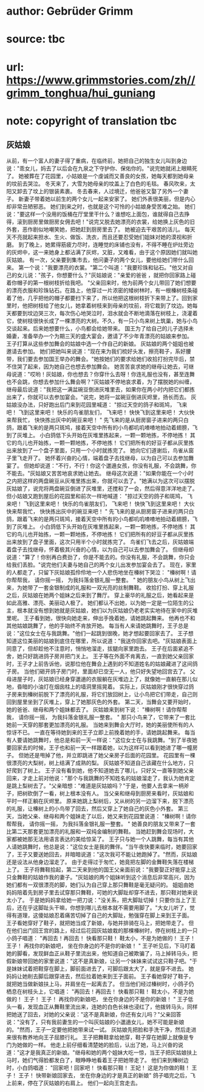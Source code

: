 # author: Gebrüder Grimm
# source: tbc
# url: https://www.grimmstories.com/zh//grimm_tonghua/hui_guniang
# note: copyright of translation tbc

## 灰姑娘 

从前，有一个富人的妻子得了重病，在临终前，她把自己的独生女儿叫到身边说："乖女儿，妈去了以后会在九泉之下守护你、保佑你的。"说完她就闭上眼睛死了。
她被葬在了花园里，小姑娘是一个虔诚而又善良的女孩，她每天都到她母亲的坟前去哭泣。
冬天来了，大雪为她母亲的坟盖上了白色的毛毯。
春风吹来，太阳又卸去了坟上的银装素裹。
冬去春来，人过境迁，他爸爸又娶了另外一个妻子。
新妻子带着她以前生的两个女儿一起来安家了。
她们外表很美丽，但是内心却非常丑陋邪恶。
她们到来之时，也就是这个可怜的小姑娘身受苦难之始。
她们说："要这样一个没用的饭桶在厅堂里干什么？谁想吃上面包，谁就得自己去挣得，滚到厨房里做厨房女佣去吧！"说完又脱去她漂亮的衣裳，给她换上灰色的旧外套，恶作剧似地嘲笑她，把她赶到厨房里去了。
她被迫去干艰苦的活儿。
每天天不亮就起来担水、生火、做饭、洗衣，而且还要忍受她们姐妹对她的漠视和折磨。
到了晚上，她累得筋疲力尽时，连睡觉的床铺也没有，不得不睡在炉灶旁边的灰烬中，这一来她身上都沾满了灰烬，又脏，又难看，由于这个原因她们就叫她灰姑娘。
有一次，父亲要到集市去，他问妻子的两个女儿，要他给她们带什么回来。
第一个说："我要漂亮的衣裳。"第二个叫道："我要珍珠和钻石。"他又对自己的女儿说："孩子，你想要什么？"灰姑娘说："亲爱的爸爸
，就把你回家路上碰着你帽子的第一根树枝折给我吧。
"父亲回来时，他为前两个女儿带回了她们想要的漂亮衣服和珍珠钻石。在路上，他穿过一片浓密的矮树林时，有一根榛树枝条碰着了他，几乎把他的帽子都要扫下来了，所以他把这根树枝折下来带上了。回到家里时，他把树枝给了他女儿，她拿着树枝来到母亲的坟前，将它栽到了坟边。她每天都要到坟边哭三次，每次伤心地哭泣时，泪水就会不断地滴落在树枝上，浇灌着它，使树枝很快长成了一棵漂亮的大树。不久，有一只小鸟来树上筑巢，她与小鸟交谈起来。后来她想要什么，小鸟都会给她带来。
国王为了给自己的儿子选择未婚妻，准备举办一个为期三天的盛大宴会，邀请了不少年青漂亮的姑娘来参加。
王子打算从这些参加舞会的姑娘中选一个作自己的新娘。
灰姑娘的两个姐姐也被邀请去参加。
她们把她叫来说道："现在来为我们梳好头发，擦亮鞋子，系好腰带，我们要去参加国王举办的舞会。"她按她们的要求给她们收拾打扮完毕后，禁不住哭了起来，因为她自己也想去参加舞会。
她苦苦哀求她的继母让她去，可继母说道："哎哟！灰姑娘，你也想去？你穿什么去呀！你连礼服也没有，甚至连舞也不会跳，你想去参加什么舞会啊？"灰姑娘不停地哀求着，为了摆脱她的纠缠，继母最后说道："我把这一满盆碗豆倒进灰堆里去，如果你在两小时内把它们都拣出来了，你就可以去参加宴会。"说完，她将一盆碗豆倒进灰烬里，扬长而去。
灰姑娘没办法，只好跑出后门来到花园里喊道：
"掠过天空的鸽子和斑鸠，
飞来吧！ 飞到这里来吧！
快乐的鸟雀朋友们，
飞来吧！ 快快飞到这里来吧！
大伙快来帮我忙，
快快拣出灰中的碗豆来吧！ "
先飞来的是从厨房窗子进来的两只白鸽，跟着飞来的是两只斑鸠，接着天空中所有的小鸟都叽叽喳喳地拍动着翅膀，飞到了灰堆上。
小白鸽低下头开始在灰堆里拣起来，一颗一颗地拣，不停地拣！
其它的鸟儿也开始拣，一颗一颗地拣，不停地拣！
它们把所有的好豆子都从灰里拣出来放到了一个盘子里面，只用一个小时就拣完了。
她向它们道谢后，鸟雀从窗子里飞走开了。
她怀着兴奋的心情，端着盘子去找继母，以为自己可以去参加舞宴了。
但她却说道："不行，不行！你这个邋遢女孩，你没有礼服，不会跳舞，你不能去。"灰姑娘又苦苦地哀求她让她去。
继母这次说道："如果你能在一个小时之内把这样的两盘碗豆从灰堆里拣出来，你就可以去了。"她满以为这次可以摆脱灰姑娘了，说完将两盘碗豆倒进了灰堆里，还搅和了一会，然后得意洋洋地走了。
但小姑娘又跑到屋后的花园里和前次一样地喊道：
"掠过天空的鸽子和斑鸠，
飞来吧！ 飞到这里来吧！
快乐的鸟雀朋友们，
飞来吧！ 快快飞到这里来吧！
大伙快来帮我忙，
快快拣出灰中的碗豆来吧！ "
先飞来的是从厨房窗子进来的两只白鸽，跟着飞来的是两只斑鸠，接着天空中所有的小鸟都叽叽喳喳地拍动着翅膀，飞到了灰堆上。
小白鸽低下头开始在灰堆里拣起来，一颗一颗地拣，不停地拣！
其它的鸟儿也开始拣，一颗一颗地拣，不停地拣！
它们把所有的好豆子都从灰里拣出来放到了盘子里面，这次只用半个小时就拣完了。
鸟雀们飞去之后，灰姑娘端着盘子去找继母，怀着极其兴奋的心情，以为自己可以去参加舞会了。
但继母却说道："算了！你别再白费劲了，你是不能去的。你没有礼服，不会跳舞，你只会给我们丢脸。"说完他们夫妻与她自己的两个女儿出发参加宴会去了。
现在，家里的人都走了，只留下灰姑娘孤伶伶地一个人悲伤地坐在榛树下哭泣：
"榛树啊！请你帮帮我，
请你摇一摇，
为我抖落金银礼服一整套。 "
她的朋友小鸟从树上飞出来，为她带了一套金银制成的礼服和一双光亮的丝制舞鞋。
收拾打扮、穿上礼服之后，灰姑娘在她两个姐妹之后来到了舞厅。
穿上豪华的礼服之后，她看起来是如此高雅、漂亮、美丽动人极了。
她们都认不出她，以为她一定是一位陌生的公主，根本就没有想到她就是灰姑娘，她们以为灰姑娘仍老老实实地待在家中的灰堆里呢。
王子看到她，很快向她走来，伸出手挽着她，请她跳起舞来。
他再也不和其他姑娘跳舞了，他的手始终不肯放开她。
每当有人来请她跳舞时，王子总是说："这位女士在与我跳舞。"他们一起跳到很晚，她才想起要回家去了。
王子想知道这位美丽的姑娘到底住在哪里，所以说道："我送你回家去吧。"灰姑娘表面上同意了，但却趁他不注意时，悄悄地溜走，拔腿向家里跑去。
王子在后面紧追不舍，她只好跳进鸽子房并把门关上。
王子等在外面不肯离去，一直到她父亲回家时，王子才上前告诉他，说那位他在舞会上遇到的不知道姓名的姑娘藏进了这间鸽子房。
当他们砸开鸽子房门时，里面却已空无一人，他只好失望地回宫去了。
父母进屋子时，灰姑娘已经身穿邋遢的衣服躺在灰堆边上了，就像她一直躺在那儿似地，昏暗的小油灯在烟囱柱上的墙洞里摇晃着。
实际上，灰姑娘刚才很快穿过鸽子房来到榛树前脱下了漂亮的礼服，将它们放回树上，让小鸟把它们带走，自己则回到屋里坐到了灰堆上，穿上了她那灰色的外套。
第二天，当舞会又要开始时，她的爸爸、继母和两个姐妹都去了。
灰姑娘来到树下说：
"榛树啊！请你帮帮我，
请你摇一摇，
为我抖落金银礼服一整套。 "
那只小鸟来了，它带来了一套比她前一天穿的那套更加漂亮的礼服。
当她来到舞会大厅时，她的美丽使所有的人惊讶不已。
一直在等待她到来的王子立即上前挽着她的手，请她跳起舞来。
每当有人要请她跳舞时，他总是和前一天一样说："这位女士在与我跳舞。"到了半夜她要回家去的时候，王子也和前一天一样跟着她，以为这样可以看到她进了哪一幢房子。
但她还是甩掉了他，并立即跳进了她父亲房子后面的花园里。
花园里有一棵很漂亮的大梨树，树上结满了成熟的梨。
灰姑娘不知道自己该藏在什么地方，只好爬到了树上。
王子没有看到她，他不知道她去了哪儿，只好又一直等到她父亲回来，才走上前对他说："那个与我跳舞的不知姓名的姑娘溜走了，我认为她肯定是跳上梨树去了。"父亲暗想："难道是灰姑娘吗？"于是，他要人去拿来一柄斧子，把树砍倒了一看，树上根本没有人。
当父亲和继母到厨房来看时，灰姑娘和平时一样正躺在灰烬里。
原来她跳上梨树后，又从树的另一边溜下来，脱下漂亮的礼服，让榛树上的小鸟带了回去，然后又穿上了她自己的灰色小外套。
第三天，当她父亲、继母和两个姐妹走了以后，她又来到花园里说道：
"榛树啊！请你帮帮我，
请你摇一摇，
为我抖落金银礼服一整套。 "
她善良的朋友又带来了一套比第二天那套更加漂亮的礼服和一双纯金编制的舞鞋。
当她赶到舞会现场时，大家都被她那无法用语言表达的美给惊呆了。
王子只与她一个人跳舞，每当有其他人请她跳舞时，他总是说："这位女士是我的舞伴。"当午夜快要来临时，她要回家了，王子又要送她回去，并暗暗说道："这次我可不能让她跑掉了。"然而，灰姑娘还是设法从他身边溜走了。
由于走得过于匆忙，她竟把左脚的金舞鞋失落在楼梯上了。
王子将舞鞋拾起，第二天来到他的国王父亲面前说："我要娶正好能穿上这只金舞鞋的姑娘作我的妻子。"灰姑娘的两个姐妹听到这个消息后非常高兴，因为她们都有一双很漂亮的脚，她们认为自己穿上那只舞鞋是毫无疑问的。
姐姐由她妈妈陪着先到房子里去试穿那只舞鞋，可她的大脚趾却穿不进去，那只鞋对她来说太小了。
于是她妈妈拿给她一把刀说："没关系，把大脚趾切掉！只要你当上了王后，还在乎这脚趾头干嘛，你想到哪儿去根本就不需要用脚了。"大女儿听了，觉得有道理，这傻姑娘忍着痛苦切掉了自己的大脚趾，勉强穿在脚上来到王子面。
王子看她穿好了鞋子，就把她当成了新娘，与她并排骑在马上，把她带走了。
但在他们出门回王宫的路上，经过后花园灰姑娘栽的那棵榛树时，停在树枝上的一只小鸽子唱道：
"再回去！再回去！
快看那只鞋！
鞋太小，不是为她做的！
王子！ 王子！
再找你的新娘吧，
坐在你身边的不是你的新娘！ "
王子听见后，下马盯着她的脚看，发现鲜血正从鞋子里流出来，他知道自己被欺骗了，马上掉转马头，把假新娘带回她的家里说道："这不是真新娘，让另一个妹妹来试试这只鞋子吧。"于是妹妹试着把鞋穿在脚上，脚前面进去了，可脚后跟太大了，就是穿不进去。
她妈妈让她削去脚后跟穿进去，然后拉着她来到王子面前。
王子看她穿好了鞋子，就把她当做新娘扶上马，并肩坐在一起离去了。
但当他们经过榛树时，小鸽子仍栖息在树枝头上，它唱道：
"再回去！再回去！
快看那只鞋！
鞋太小，不是为她做的！
王子！ 王子！
再找你的新娘吧，
坐在你身边的不是你的新娘！ "
王子低头一看，发现血正从舞鞋里流出来，连她的白色长袜也浸红了，他拨转马头，同样把她送了回去，对她的父亲说："这不是真新娘，你还有女儿吗？"父亲回答说："没有了，只有我前妻生的一个叫灰姑娘的小邋遢女儿，她不可能是新娘的。"然而，王子一定要他把她带来试一试。
灰姑娘先把脸和手洗干净，然后走进来很有教养地向王子屈膝行礼。
王子把舞鞋拿给她穿，鞋子穿在她脚上就像是专门为她做的一样。
他走上前仔细看清楚她的脸后，认出了她，马上兴奋的说道："这才是我真正的新娘。"继母和她的两个姐妹大吃一惊，当王子把灰姑娘扶上马时，她们气得脸都发白了，眼睁睁地看着王子把她带走了。
他们来到榛树边时，小白鸽唱道：
"回家吧！回家吧！
快看那只鞋！
王妃！ 这是为你做的鞋！
王子！ 王子！
快带新娘回家去，
坐在你身边的才是真正的新娘"
鸽子唱完之后，飞上前来，停在了灰姑娘的右肩上。 他们一起向王宫走去。
